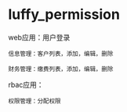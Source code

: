 # luffy_permission

web应用：用户登录

    信息管理：客户列表，添加，编辑，删除
    
    财务管理：缴费列表，添加，编辑，删除
    
rbac应用：

    权限管理：分配权限
